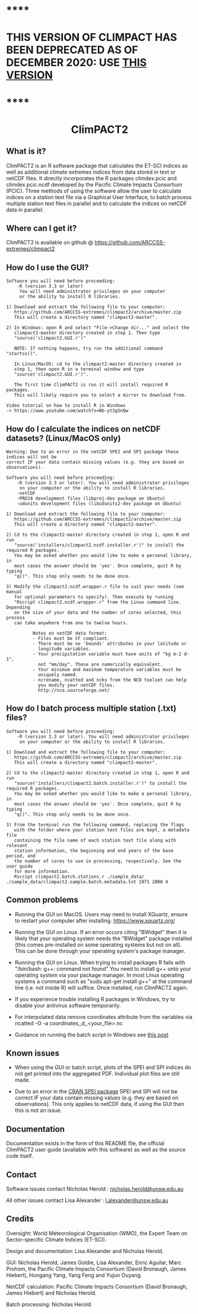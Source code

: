 # ****
# THIS VERSION OF CLIMPACT HAS BEEN DEPRECATED AS OF DECEMBER 2020: USE [THIS VERSION](https://github.com/ARCCSS-extremes/climpact)
# ****

# <p align="center">ClimPACT2</p>


  What is it?
  -----------
  
  ClimPACT2 is an R software package that calculates the ET-SCI indices as well 
  as additional climate extremes indices from data stored in text or netCDF files. It 
  directly incorporates the R packages climdex.pcic and climdex.pcic.ncdf developed 
  by the Pacific Climate Impacts Consortium (PCIC). Three methods of using the 
  software allow the user to calculate indices on a station text file
  via a Graphical User Interface, to batch process multiple station text 
  files in parallel and to calculate the indices on netCDF data in parallel.
  
  
  Where can I get it?
  -------------------
  
  ClimPACT2 is available on github @ https://github.com/ARCCSS-extremes/climpact2


  How do I use the GUI?
  ---------------------

    Software you will need before proceeding:
        -R (version 3.3 or later) 
         You will need administrator privileges on your computer
         or the ability to install R libraries.

	1) Download and extract the following file to your computer:
       https://github.com/ARCCSS-extremes/climpact2/archive/master.zip
       This will create a directory named "climpact2-master".

    2) In Windows: open R and select "File->Change dir..." and select the 
       climpact2-master directory created in step 1. Then type 
       "source('climpact2.GUI.r')"
       
       NOTE: If nothing happens, try run the additional command "startss()".

       In Linux/MacOS: cd to the climpact2-master directory created in
       step 1, then open R in a terminal window and type 
       "source('climpact2.GUI.r')".

       The first time ClimPACT2 is run it will install required R packages.
       This will likely require you to select a mirror to download from.

    Video tutorial on how to install R in Windows
    -> https://www.youtube.com/watch?v=Nb-yt3gSnQw


  How do I calculate the indices on netCDF datasets? (Linux/MacOS only)
  ---------------------------------------------------------------------

    Warning: Due to an error in the netCDF SPEI and SPI package these indices will not be
    correct IF your data contain missing values (e.g. they are based on observations).
    
    Software you will need before proceeding:
        -R (version 3.3 or later). You will need administrator privileges 
		 on your computer or the ability to install R libraries.
        -netCDF
        -PROJ4 development files (libproj-dev package on Ubuntu)
        -udunits development files (libudunits2-dev package on Ubuntu)

	1) Download and extract the following file to your computer:
       https://github.com/ARCCSS-extremes/climpact2/archive/master.zip
       This will create a directory named "climpact2-master".

    2) Cd to the climpact2-master directory created in step 1, open R and run 
       "source('installers/climpact2.ncdf.installer.r')" to install the required R packages.
       You may be asked whether you would like to make a personal library, in 
       most cases the answer should be 'yes'. Once complete, quit R by typing
       "q()". This step only needs to be done once.

    3) Modify the climpact2.ncdf.wrapper.r file to suit your needs (see manual
       for optional parameters to specify). Then execute by running 
       "Rscript climpact2.ncdf.wrapper.r" from the Linux command line. Depending
       on the size of your data and the number of cores selected, this process
       can take anywhere from one to twelve hours.

              Notes on netCDF data format:
              - Files must be CF compliant.
              - There must be no 'bounds' attributes in your latitude or 
                longitude variables.
              - Your precipitation variable must have units of "kg m-2 d-1",
                not "mm/day". These are numerically equivalent.
              - Your minimum and maximum temperature variables must be 
                uniquely named.
              - ncrename, ncatted and ncks from the NCO toolset can help 
                you modify your netCDF files.
                http://nco.sourceforge.net/


  How do I batch process multiple station (.txt) files?
  -----------------------------------------------------
  
    Software you will need before proceeding:
        -R (version 3.3 or later). You will need administrator privileges 
		 on your computer or the ability to install R libraries.
	
	1) Download and extract the following file to your computer:
       https://github.com/ARCCSS-extremes/climpact2/archive/master.zip
       This will create a directory named "climpact2-master".

    2) Cd to the climpact2-master directory created in step 1, open R and run 
       "source('installers/climpact2.batch.installer.r')" to install the required R packages.
       You may be asked whether you would like to make a personal library, in 
       most cases the answer should be 'yes'. Once complete, quit R by typing
       "q()". This step only needs to be done once.
       
    3) From the terminal run the following command, replacing the flags
       with the folder where your station text files are kept, a metadata file
       containing the file name of each station text file along with relevant 
       station information, the beginning and end years of the base period, and
       the number of cores to use in processing, respectively. See the user guide
       for more information.
	   Rscript climpact2.batch.stations.r ./sample_data/ ./sample_data/climpact2.sample.batch.metadata.txt 1971 2000 4
  
  
  Common problems
  ---------------

* Running the GUI on MacOS. Users may need to install XQuartz, ensure
to restart your computer after installing. https://www.xquartz.org/

* Running the GUI on Linux. If an error occurs citing "BWidget" then it is likely
that your operating system needs the "BWidget" package installed (this comes
pre-installed on some operating systems but not on all). This can be done
through your operating system's package manager.

* Running the GUI on Linux. When trying to install packages R fails with 
"/bin/bash: g++: command not found"
You need to install g++ onto your operating system via your package manager.
In most Linux operating systems a command such as "sudo apt-get install g++" 
at the command line (i.e. not inside R) will suffice. Once installed, run 
ClimPACT2 again.

* If you experience trouble installing R packages in Windows, try to disable
your antivirus software temporarily.

* For interpolated data remove coordinates attribute from the variables via ncatted -O -a coordinates,,d,,<your_file>.nc

* Guidance on running the batch script in Windows see [this post](https://github.com/ARCCSS-extremes/climpact2/issues/56)
<a/>


  Known issues
  ------------

* When using the GUI or batch script, plots of the SPEI and SPI indices do not get printed into the aggregated PDF. Individual plot files are still made.

* Due to an error in the [CRAN SPEI package](https://cran.r-project.org/web/packages/SPEI/index.html) SPEI and SPI will not be
    correct IF your data contain missing values (e.g. they are based on observations). This only applies to netCDF data, if using
    the GUI then this is not an issue.
<a/>


  Documentation
  -------------
  
  Documentation exists in the form of this README file, the official ClimPACT2
  user guide (available with this software) as well as the source code itself.


  Contact
  -------
  
  Software issues contact Nicholas Herold : nicholas.herold@unsw.edu.au
  
  All other issues contact Lisa Alexander : l.alexander@unsw.edu.au
  
  
  Credits
  -------
  
  Oversight: World Meteorological Organisation (WMO), the Expert Team on
  Sector-specific Climate Indices (ET-SCI).
  
  Design and documentation: Lisa Alexander and Nicholas Herold.
  
  GUI: Nicholas Herold, James Goldie, Lisa Alexander, Enric Aguilar, Marc Prohom, 
	  the Pacific Climate Impacts Consortium (David Bronaugh, James Hiebert),
	  Hongang Yang, Yang Feng and Yujun Ouyang.
  
  NetCDF calculation: Pacific Climate Impacts Consortium (David Bronaugh, 
  James Hiebert) and Nicholas Herold.
  
  Batch processing: Nicholas Herold.
  
  
